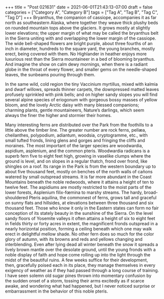 +++
title = "Post 021631"
date = 2021-06-01T21:43:13-07:00
draft = false
categories = ["Category A", "Category B"]
tags = ["Tag A", "Tag B", "Tag C", "Tag D"]
+++
Bryanthus, the companion of cassiope, accompanies it as far north as southeastern Alaska, where together they weave thick plushy beds on rounded mountain tops above the glaciers. It grows mostly at slightly lower elevations; the upper margin of what may be called the bryanthus belt in the Sierra uniting with and overlapping the lower margin of the cassiope. The wide bell-shaped flowers are bright purple, about three fourths of an inch in diameter, hundreds to the square yard, the young branches, mostly erect, being covered with them. No Highlander in heather enjoys more luxurious rest than the Sierra mountaineer in a bed of blooming bryanthus. And imagine the show on calm dewy mornings, when there is a radiant globe in the throat of every flower, and smaller gems on the needle-shaped leaves, the sunbeams pouring through them.

In the same wild, cold region the tiny Vaccinium myrtillus, mixed with kalmia and dwarf willows, spreads thinner carpets, the downpressed matted leaves profusely sprinkled with pink bells; and on higher sandy slopes you will find several alpine species of eriogonum with gorgeous bossy masses of yellow bloom, and the lovely Arctic daisy with many blessed companions; charming plants, gentle mountaineers, Nature’s darlings, which seem always the finer the higher and stormier their homes.

Many interesting ferns are distributed over the Park from the foothills to a little above the timber line. The greater number are rock ferns, pellæa, cheilanthes, polypodium, adiantum, woodsia, cryptogramme, etc., with small tufted fronds, lining glens and gorges and fringing the cliffs and moraines. The most important of the larger species are woodwardia, aspidium, asplenium, and the common pteris. Woodwardia radicans is a superb fern five to eight feet high, growing in vaselike clumps where the ground is level, and on slopes in a regular thatch, frond over frond, like shingles on a roof. Its range in the Park is from the western boundary up to about five thousand feet, mostly on benches of the north walls of cañons watered by small outspread streams. It is far more abundant in the Coast Mountains beneath the noble redwoods, where it attains a height of ten to twelve feet. The aspidiums are mostly restricted to the moist parts of the lower forests, Asplenium filix-fœmina to marshy streams. The hardy, broad-shouldered Pteris aquilina, the commonest of ferns, grows tall and graceful on sunny flats and hillsides, at elevations between three thousand and six thousand feet. Those who know it only in the Eastern states can form no fair conception of its stately beauty in the sunshine of the Sierra. On the level sandy floors of Yosemite valleys it often attains a height of six to eight feet in fields thirty or forty acres in extent, the magnificent fronds outspread in a nearly horizontal position, forming a ceiling beneath which one may walk erect in delightful mellow shade. No other fern does so much for the color glory of autumn, with its browns and reds and yellows changing and interblending. Even after lying dead all winter beneath the snow it spreads a lively brown mantle over the desolate ground, until the young fronds with a noble display of faith and hope come rolling up into the light through the midst of the beautiful ruins. A few weeks suffice for their development, then, gracefully poised each in its place, they manage themselves in every exigency of weather as if they had passed through a long course of training. I have seen solemn old sugar pines thrown into momentary confusion by the sudden onset of a storm, tossing their arms excitedly as if scarce awake, and wondering what had happened, but I never noticed surprise or embarrassment in the behavior of this noble pteris.

